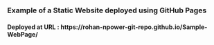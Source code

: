 <h3> Example of a Static Website deployed using GitHub Pages </h3>
<h4> Deployed at URL : https://rohan-npower-git-repo.github.io/Sample-WebPage/ </h4>
